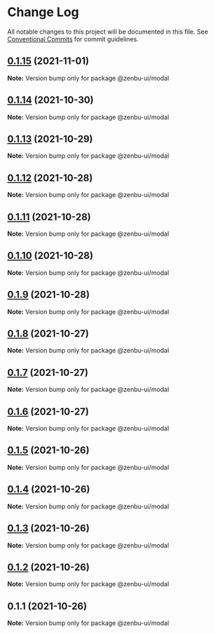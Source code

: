 # Change Log

All notable changes to this project will be documented in this file.
See [Conventional Commits](https://conventionalcommits.org) for commit guidelines.

## [0.1.15](https://github.com/KodepandaID/zenbu-ui/compare/@zenbu-ui/modal@0.1.14...@zenbu-ui/modal@0.1.15) (2021-11-01)

**Note:** Version bump only for package @zenbu-ui/modal





## [0.1.14](https://github.com/KodepandaID/zenbu-ui/compare/@zenbu-ui/modal@0.1.13...@zenbu-ui/modal@0.1.14) (2021-10-30)

**Note:** Version bump only for package @zenbu-ui/modal





## [0.1.13](https://github.com/KodepandaID/zenbu-ui/compare/@zenbu-ui/modal@0.1.12...@zenbu-ui/modal@0.1.13) (2021-10-29)

**Note:** Version bump only for package @zenbu-ui/modal





## [0.1.12](https://github.com/KodepandaID/zenbu-ui/compare/@zenbu-ui/modal@0.1.11...@zenbu-ui/modal@0.1.12) (2021-10-28)

**Note:** Version bump only for package @zenbu-ui/modal





## [0.1.11](https://github.com/KodepandaID/zenbu-ui/compare/@zenbu-ui/modal@0.1.10...@zenbu-ui/modal@0.1.11) (2021-10-28)

**Note:** Version bump only for package @zenbu-ui/modal





## [0.1.10](https://github.com/KodepandaID/zenbu-ui/compare/@zenbu-ui/modal@0.1.9...@zenbu-ui/modal@0.1.10) (2021-10-28)

**Note:** Version bump only for package @zenbu-ui/modal





## [0.1.9](https://github.com/KodepandaID/zenbu-ui/compare/@zenbu-ui/modal@0.1.8...@zenbu-ui/modal@0.1.9) (2021-10-28)

**Note:** Version bump only for package @zenbu-ui/modal





## [0.1.8](https://github.com/KodepandaID/zenbu-ui/compare/@zenbu-ui/modal@0.1.7...@zenbu-ui/modal@0.1.8) (2021-10-27)

**Note:** Version bump only for package @zenbu-ui/modal





## [0.1.7](https://github.com/KodepandaID/zenbu-ui/compare/@zenbu-ui/modal@0.1.6...@zenbu-ui/modal@0.1.7) (2021-10-27)

**Note:** Version bump only for package @zenbu-ui/modal





## [0.1.6](https://github.com/KodepandaID/zenbu-ui/compare/@zenbu-ui/modal@0.1.5...@zenbu-ui/modal@0.1.6) (2021-10-27)

**Note:** Version bump only for package @zenbu-ui/modal





## [0.1.5](https://github.com/KodepandaID/zenbu-ui/compare/@zenbu-ui/modal@0.1.4...@zenbu-ui/modal@0.1.5) (2021-10-26)

**Note:** Version bump only for package @zenbu-ui/modal





## [0.1.4](https://github.com/KodepandaID/zenbu-ui/compare/@zenbu-ui/modal@0.1.3...@zenbu-ui/modal@0.1.4) (2021-10-26)

**Note:** Version bump only for package @zenbu-ui/modal





## [0.1.3](https://github.com/KodepandaID/zenbu-ui/compare/@zenbu-ui/modal@0.1.2...@zenbu-ui/modal@0.1.3) (2021-10-26)

**Note:** Version bump only for package @zenbu-ui/modal





## [0.1.2](https://github.com/KodepandaID/zenbu-ui/compare/@zenbu-ui/modal@0.1.1...@zenbu-ui/modal@0.1.2) (2021-10-26)

**Note:** Version bump only for package @zenbu-ui/modal





## 0.1.1 (2021-10-26)

**Note:** Version bump only for package @zenbu-ui/modal
